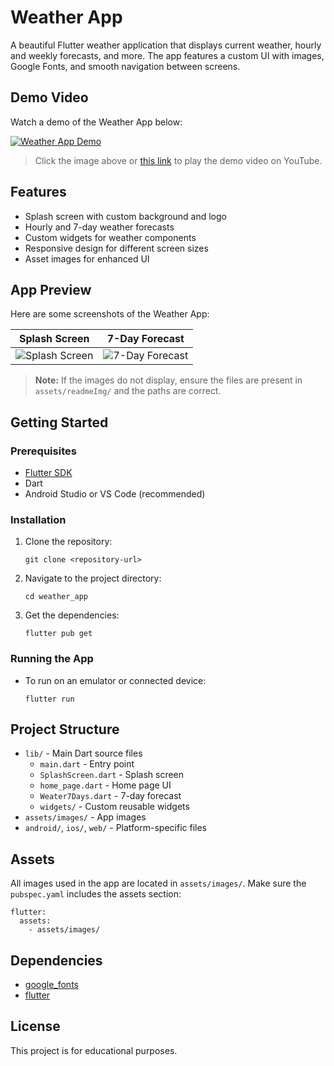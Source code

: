# Weather App

A beautiful Flutter weather application that displays current weather, hourly and weekly forecasts, and more. The app features a custom UI with images, Google Fonts, and smooth navigation between screens.

## Demo Video

Watch a demo of the Weather App below:

[![Weather App Demo](https://img.youtube.com/vi/wpJLzKbbTso/0.jpg)](https://youtu.be/wpJLzKbbTso)

> Click the image above or [this link](https://youtu.be/wpJLzKbbTso) to play the demo video on YouTube.

## Features
- Splash screen with custom background and logo
- Hourly and 7-day weather forecasts
- Custom widgets for weather components
- Responsive design for different screen sizes
- Asset images for enhanced UI

## App Preview

Here are some screenshots of the Weather App:

| Splash Screen | 7-Day Forecast |
|--------------|---------------|
| ![Splash Screen](s/readmeImg/splash_screen.jpg) | ![7-Day Forecast](/readmeImg/forecast_screen.jpg) |

> **Note:** If the images do not display, ensure the files are present in `assets/readmeImg/` and the paths are correct.

## Getting Started

### Prerequisites
- [Flutter SDK](https://flutter.dev/docs/get-started/install)
- Dart
- Android Studio or VS Code (recommended)

### Installation
1. Clone the repository:
   ```
   git clone <repository-url>
   ```
2. Navigate to the project directory:
   ```
   cd weather_app
   ```
3. Get the dependencies:
   ```
   flutter pub get
   ```

### Running the App
- To run on an emulator or connected device:
  ```
  flutter run
  ```

## Project Structure
- `lib/` - Main Dart source files
  - `main.dart` - Entry point
  - `SplashScreen.dart` - Splash screen
  - `home_page.dart` - Home page UI
  - `Weater7Days.dart` - 7-day forecast
  - `widgets/` - Custom reusable widgets
- `assets/images/` - App images
- `android/`, `ios/`, `web/` - Platform-specific files

## Assets
All images used in the app are located in `assets/images/`. Make sure the `pubspec.yaml` includes the assets section:

```
flutter:
  assets:
    - assets/images/
```

## Dependencies
- [google_fonts](https://pub.dev/packages/google_fonts)
- [flutter](https://flutter.dev)

## License
This project is for educational purposes.
